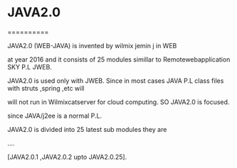 
# JAVA2.0
==========

JAVA2.0 (WEB-JAVA) is  invented  by  wilmix  jemin j  in WEB

at  year  2016  and it  consists  of  25  modules  simillar  to  Remotewebapplication  SKY  P.L JWEB.


JAVA2.0  is  used  only  with  JWEB. Since  in most  cases JAVA P.L class files with  struts  ,spring ,etc   will

will not   run in Wilmixcatserver  for  cloud  computing. SO  JAVA2.0  is focused.

since  JAVA/j2ee  is  a  normal  P.L.

JAVA2.0   is  divided into  25 latest  sub  modules  they  are

....



  [JAVA2.0.1 ,JAVA2.0.2  upto  JAVA2.0.25].
